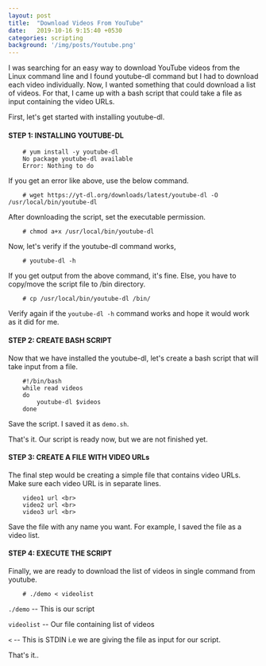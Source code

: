 ```yaml
---
layout: post
title:  "Download Videos From YouTube"
date:   2019-10-16 9:15:40 +0530
categories: scripting
background: '/img/posts/Youtube.png'
---
```


I was searching for an easy way to download YouTube videos from the Linux command line and I found youtube-dl command but I had to download each video individually. Now, I wanted something that could download a list of videos. For that, I came up with a bash script that could take a file as input containing the video URLs.

First, let's get started with installing youtube-dl.


#### STEP 1: INSTALLING YOUTUBE-DL

```shell
    # yum install -y youtube-dl 
    No package youtube-dl available
    Error: Nothing to do
```

If you get an error like above, use the below command.

```shell
    # wget https://yt-dl.org/downloads/latest/youtube-dl -O /usr/local/bin/youtube-dl
```

After downloading the script, set the executable permission.

```shell
    # chmod a+x /usr/local/bin/youtube-dl
```

Now, let's verify if the youtube-dl command works,

```shell
    # youtube-dl -h
```

If you get output from the above command, it's fine. Else, you have to copy/move the script file to /bin directory.


```shell
    # cp /usr/local/bin/youtube-dl /bin/
```

Verify again if the `youtube-dl -h` command works and hope it would work as it did for me.

#### STEP 2: CREATE BASH SCRIPT

Now that we have installed the youtube-dl, let's create a bash script that will take input from a file.

```shell
    #!/bin/bash
    while read videos
    do
        youtube-dl $videos 
    done
```

Save the script. I saved it as `demo.sh`.

That's it. Our script is ready now, but we are not finished yet.

#### STEP 3: CREATE A FILE WITH VIDEO URLs

The final step would be creating a simple file that contains video URLs. Make sure each video URL is in separate lines.

```
    video1 url <br>
    video2 url <br>
    video3 url <br>
```

Save the file with any name you want. For example, I saved the file as a video list.

#### STEP 4: EXECUTE THE SCRIPT

Finally, we are ready to download the list of videos in single command from youtube.

```shell
    # ./demo < videolist
```

`./demo` -- This is our script

`videolist` -- Our file containing list of videos

`<` -- This is STDIN i.e we are giving the file as input for our script.


That's it..